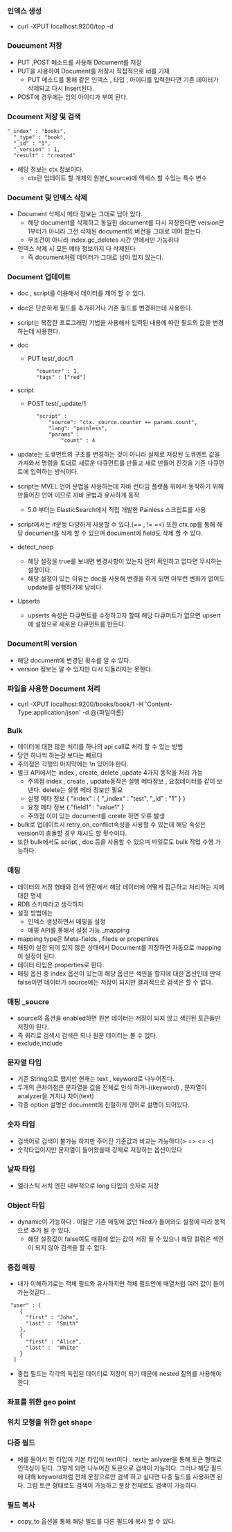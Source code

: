 ### 인덱스 생성
  - curl -XPUT localhost:9200/top -d

### Doucument 저장
  - PUT ,POST 메소드를 사용해 Document를 저장
  - PUT을 사용하여 Document를 저장시 직접적으로 id를 기재
     -  PUT 메소드를 통해 같은 인덱스 , 타입 , 아이디를 입력한다면 기존 데이터가 삭제되고 다시 Insert된다.
  - POST에 경우에는 임의 아이디가 부여 된다.
 
 

### Dcoument 저장 및 검색
```
"_index" : "books",
  "_type" : "book",
  "_id" : "1",
  "_version" : 1,
  "result" : "created"
 ```
  
- 해당 정보는 ctx 정보이다. 
    - ctx란 업데이트 할 개체의 원본(_source)에 액세스 할 수있는 특수 변수

### Document 및 인덱스  삭제
- Document 삭제시 메타 정보는 그대로 남아 있다.
    - 해당 document를 삭제하고 동일한 document를 다시 저장한다면 version은  1부터가 아니라 그전 삭제된 document의 버전을 그대로 이어 받는다.
    - 무조건이 아니라 index.gc_deletes 시간 안에서만 가능하다
- 인덱스 삭제 시 모든 메타 정보까지 다 삭제된다
    - 즉 document처럼 데이터가 그대로 남아 있지 않는다.    

### Document 업데이트
   - doc , script를 이용해서 데이터를 제어 할 수 있다.
  -  doc은 단순하게 필드를 추가하거나 기존 필드를 변경하는데 사용한다.
  - script는 복잡한 프로그래밍 기법을 사용해서 입력된 내용에 따란 필드의 값을 변경하는데 사용한다.
  -  doc
        - PUT test/_doc/1 
      ````
            "counter" : 1,
            "tags" : ["red"]
        ````
   - script 
      -  POST test/_update/1 <br/>
      ````
            "script" : 
                "source": "ctx._source.counter += params.count",
                "lang": "painless",
                "params" : 
                    "count" : 4
     ````
- update는 도큐먼트의 구조를 변경하는 것이 아니라 실제로 저장된 도큐멘트 값을 가져와서 명령을 토대로
새로운 다큐먼트를 만들고 새로 만들어 진것을 기존 다큐먼트에 입력하는 방식이다.

- script는 MVEL 언어 문법을 사용하는데 자바 런타임 플랫폼 위에서 동작하기 위해 만들어진 언어 이므로 자바 문법과 유사하게 동작
    - 5.0 부터는 ElasticSearch에서 직접 개발한 Painless 스크립트를 사용
    
- script에서는 if문등 다양하게 사용할 수 있다.(== , != =<) 또한 ctx.op를 통해 해당 document를 삭제 할 수 있으며
  document에 field도 삭제 할 수 있다.
  
- detect_noop
    - 해당 설정을 true를 보내면 변경사항이 있는지 먼저 확인하고 없다면 무시하는 설정이다.
    - 해당 설정이 있는 이유는 doc을 사용해 변경을 하게 되면 아무런 변화가 없어도 update를 실행하기에 낭비다.
    
- Upserts
    - upserts 속성은 다큐먼트를 수정하고자 할때 해당 다큐머트가 없으면 upsert에 설정으로 새로운 다큐먼트를 만든다.


### Document의 version
-   해당 document에 변경된 횟수를 알 수 있다.
- version 정보는 알 수 있지만 다시 되돌리지는 못한다.

### 파일을 사용한 Document 처리
-    curl -XPUT localhost:9200/books/book/1 -H 'Content-Type:application/json' -d @{파일이름}

### Bulk
-    데이터에 대한 많은 처리를 하나의 api call로 처리 할 수 있는 방법
- 당연 하나씩 하는것 보다는 빠르다
- 주의점은 각행의 마지막에는 \n 있어야 한다.
- 벌크 API에서는 index , create, delete ,update 4가지 동작을 처리 가능
    - 주의점 index , create , update동작은 실행 메타정보 , 요청데이터를 같이 보낸다. delete는 실행 메타 정보만 필요
    - 실행 메타 정보 { "index" : { "_index" : "test", "_id" : "1" } }
    - 요청 메타 정보 { "field1" : "value1" }
    - 주의점 이미 있는 document를 create 하면 오류 발생
 - bulk로 업데이트시 retry_on_conflict속성을 사용할 수 있는데 해당 속성은 version이 충돌할 경우 재시도 할 횟수이다.
 - 또한 bulk에서도 script , doc 등을 사용할 수 있으며 파일로도 bulk 작업 수행 가능하다.


### 매핑
-   데이터의 저장 형태와 검색 엔진에서 해당 데이터에 어떻게 접근하고 처리하는 지에 대한 명세
- RDB 스키마라고 생각하자
- 설정 방법에는 
    -  인덱스 생성하면서 매핑을 설정
    -  매핑 API를 통해서 설정 가능 _mapping
- mapping type은 Meta-fields , fileds or propertires 
- 매핑이 설정 되어 있지 않은 상태에서 Document를 저장하면 자동으로 mapping이 설정이 된다.
- 데이터 타입은 properties로 한다.
- 매핑 옵션 중 index 옵션이 있는데 해당 옵션은 색인을 할지에 대한 옵션인데 만약 false이면 데이터가 source에는
  저장이 되지만 결과적으로 검색은 할 수 없다.



### 매핑 _soucre
-   source의 옵션을 enabled하면 원본 데이터는 저장이 되지 않고 색인된 토큰들만 저장이 된다.
- 즉 쿼리로 검색시 검색은 되나 원문 데이터는 볼 수 없다.
- exclude,include

### 문자열 타입
- 기존 String으로 했지만 현재는 text , keyword로 나누어진다.
- 두개의 큰차이점은 문자열을 값을 전체로 인식 하거나(keyword) , 문자열이 analyzer을 거치냐 차이(text)
- 각종 option 설명은 document에 친절하게 영어로 설명이 되어있다.

### 숫자 타입
- 검색어로 검색이 불가능 하지만 주어진 기준값과 비교는 가능하다(> => <= <)
- 숫작타입이지만 문자열이 들어왔을때 강제로 저장하는 옵션이있다

### 날짜 타입
- 엘라스틱 서치 엔진 내부적으로 long 타입의 숫자로 저장

### Object 타입
- dynamic이 가능하다 . 이말은 기존 매핑에 없던 filed가 들어와도 설정에 따라 동적으로 추가 될 수 있다. 
    - 해당 설정값이 false여도 매핑에 없는 값이 저장 될 수 있으나 해당 컬럼은 색인이 되지 않아 검색을 할 수 없다.
    
### 중첩 매핑
- 내가 이해하기로는 객체 필드와 유사하지만 객체 필드안에 배열처럼 여러 값이 들어가는것같다...
```aidl
 "user" : [
    {
      "first" : "John",
      "last" :  "Smith"
    },
    {
      "first" : "Alice",
      "last" :  "White"
    }
  ]
```
- 중첩 필드는 각각의 독립된 데이터로 저장이 되기 때문에 nested 질의를 사용해야한다.

### 좌표를 위한 geo point

### 위치 모형을 위한 get shape

### 다중 필드
- 에를 들어서 한 타입이 기본 타입이 text이다 . text는 anlyzer을 통해 토큰 형태로 인댁싱이 된다. 그렇게 되면 
   나누어진 토큰으로 검색이 가능하다. 그러나 해당 필드에 대해 keyword처럼 전체 문장으로만 검색 하고 싶다면
   다중 필드를 사용하면 된다. 그럼 토큰 형태로도 검색이 가능하고 문장 전체로도 검색이 가능하다.
   
### 필드 복사
- copy_to 옵션을 통해 해당 필드를 다른 필드에 복사 할 수 있다.


